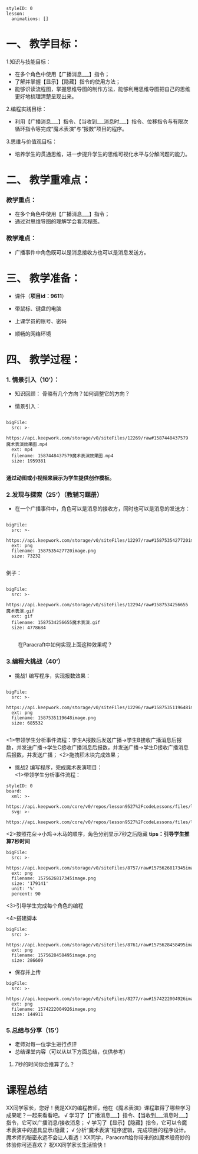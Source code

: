 



<style>
  .markdown-body hr {
    height: 1px;
  }
</style>







```@Lesson
styleID: 0
lesson:
  animations: []

```



# **一、	教学目标：**
1.知识与技能目标：
* 在多个角色中使用【广播消息___】指令；
* 了解并掌握【显示】【隐藏】指令的使用方法；
* 能够识读流程图，掌握思维导图的制作方法，能够利用思维导图把自己的思维更好地梳理清楚呈现出来。

2.编程实践目标：
* 利用【广播消息___】指令、【当收到___消息时___】指令、位移指令与有限次循环指令等完成“魔术表演”与“报数”项目的程序。

3.思维与价值观目标：
* 培养学生的贯通思维，进一步提升学生的思维可视化水平与分解问题的能力。

# **二、	教学重难点：**

### 教学重点： 
* 在多个角色中使用【广播消息___】指令；
* 通过对思维导图的理解学会看流程图。
           
### 教学难点：
* 广播事件中角色既可以是消息接收方也可以是消息发送方。

# **三、	教学准备：**

* 课件（**项目id：9611**）

* 带鼠标、键盘的电脑

* 上课学员的账号、密码

* 顺畅的网络环境

# **四、	教学过程：**
 


### **1.	情景引入（10‘）：**
 *  知识回顾：
骨骼有几个方向？如何调整它的方向？

 *  情景引入：
       
 

```@BigFile

bigFile:
  src: >-
    https://api.keepwork.com/storage/v0/siteFiles/12269/raw#1587448437579魔术表演效果图.mp4
  ext: mp4
  filename: 1587448437579魔术表演效果图.mp4
  size: 1959381
          
```

      
**通过动图或小视频来展示为学生提供创作模板。**


 ### **2.发现与探索（25‘）**（教辅习题册）
 *  在一个广播事件中，角色可以是消息的接收方，同时也可以是消息的发送方：
 
 
 
```@BigFile

bigFile:
  src: >-
    https://api.keepwork.com/storage/v0/siteFiles/12297/raw#1587535427720image.png
  ext: png
  filename: 1587535427720image.png
  size: 73232
          
```


例子：

```@BigFile

bigFile:
  src: >-
    https://api.keepwork.com/storage/v0/siteFiles/12294/raw#1587534256655魔术表演.gif
  ext: gif
  filename: 1587534256655魔术表演.gif
  size: 4778684
          
```
&emsp; &emsp;在Paracraft中如何实现上面这种效果呢？
 
  
### **3.编程大挑战（40‘）**
   *  挑战1
   编写程序，实现报数效果：
   
 
```@BigFile

bigFile:
  src: >-
    https://api.keepwork.com/storage/v0/siteFiles/12296/raw#1587535119648image.png
  ext: png
  filename: 1587535119648image.png
  size: 685532
          
```

   <1>带领学生分析事件流程：学生A报数后发送广播→学生B接收广播消息后报数，并发送广播→学生C接收广播消息后报数，并发送广播→学生D接收广播消息后报数，并发送广播；
   <2>拖拽积木块完成效果；
   
  
  
   
   *  挑战2 
   编写程序，完成魔术表演项目：  
  <1>带领学生分析事件流程：
   <style>
  .comp-board{
    text-align: center;
  }
</style>

```@Board
styleID: 0
board:
  xml: >-
    https://api.keepwork.com/core/v0/repos/lesson9527%2FcodeLessons/files/lesson9527%2FcodeLessons%2F_config%2Fboard%2F%E9%AD%94%E6%9C%AF%E8%A1%A8%E6%BC%942.0.xml
  svg: >-
    https://api.keepwork.com/core/v0/repos/lesson9527%2FcodeLessons/files/lesson9527%2FcodeLessons%2F_config%2Fboard%2F%E9%AD%94%E6%9C%AF%E8%A1%A8%E6%BC%942.0.svg

```

  <2>按照花朵→小鸡→木马的顺序，角色分别显示7秒之后隐藏
   **tips：引导学生推算7秒时间**   
 
 
 
```@BigFile
bigFile:
  src: >-
    https://api.keepwork.com/storage/v0/siteFiles/8757/raw#1575626817345image.png
  ext: png
  filename: 1575626817345image.png
  size: '179141'
  unit: '%'
  percent: 90

```

<3>引导学生完成每个角色的编程



<4>搭建脚本


 
```@BigFile
bigFile:
  src: >-
    https://api.keepwork.com/storage/v0/siteFiles/8761/raw#1575628458495image.png
  ext: png
  filename: 1575628458495image.png
  size: 286609

```




   
   *  保存并上传
   
   
 
```@BigFile
bigFile:
  src: >-
    https://api.keepwork.com/storage/v0/siteFiles/8277/raw#1574222004926image.png
  ext: png
  filename: 1574222004926image.png
  size: 144911

```


### **5.总结与分享（15‘）**
* 老师对每一位学生进行点评
* 总结课堂内容（可以从以下方面总结，仅供参考） 
 1. 7秒的时间你会推算了么？

# **课程总结**

XX同学家长，您好！我是XX的编程教师，他在《魔术表演》课程取得了哪些学习成果呢？一起来看看吧。
√ 学习了【广播消息___】指令、【当收到___消息时___】指令，它可以广播消息/接收消息；
√ 学习了【显示】【隐藏】指令，它可以令魔术表演中的道具显示/隐藏；
√ 分析“魔术表演”程序逻辑，完成项目的程序设计。
魔术师的秘密永远不会让人看透！XX同学，Paracraft给你带来的如魔术般奇妙的体验你可还喜欢？
祝XX同学家长生活愉快！